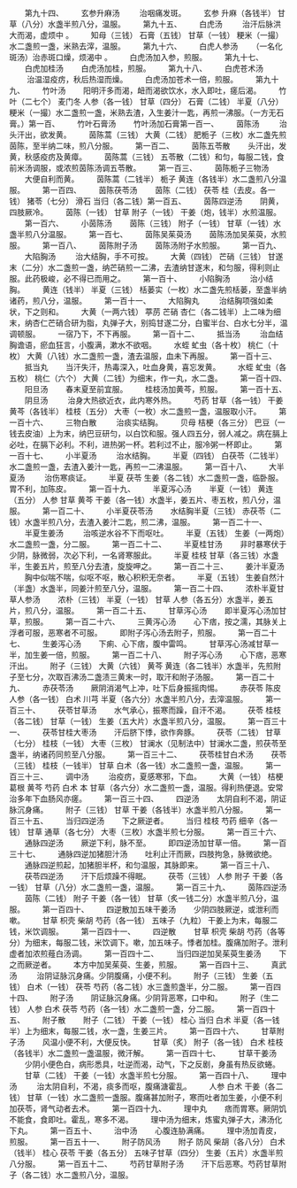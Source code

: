 <!-- { "loadSidebar": true } -->
　　第九十四、
　　玄参升麻汤
　　 治咽痛发斑。
　　玄参 升麻（各钱半） 甘草（八分）水盏半煎八分，温服。
　　第九十五、
　　白虎汤
　　 治汗后脉洪大而渴，虚烦中 。
　　知母（三钱） 石膏（五钱） 甘草（一钱） 粳米（一撮）水二盏煎一盏，米熟去滓，温服。
　　第九十六、
　　白虎人参汤
　　（一名化斑汤）治赤斑口燥，烦渴中 。
　　白虎汤加入参，煎服。
　　第九十七、
　　白虎加桂汤
　　白虎汤加桂，煎服。
　　第九十八、
　　白虎苍术汤
　　 治温湿疫疠，秋后热湿而燥。
　　白虎汤加苍术一倍，煎服。
　　第九十九、
　　竹叶汤
　　阳明汗多而渴，衄而渴欲饮水，水入即吐，瘥后渴。
　　竹叶（二七个） 麦门冬 人参（各一钱） 甘草（四分） 石膏（二钱） 半夏（八分） 粳米（一撮）水二盏煎一盏，米熟去渣，入生姜汁一匙，再煎一沸服。（一方无石膏。）第一百、
　　竹叶石膏汤
　　竹叶汤加石膏第一百一、
　　茵陈汤
　　 治头汗出，欲发黄。
　　茵陈蒿（三钱） 大黄（二钱） 肥栀子（三枚）水二盏先煎茵陈，至半纳二味，煎八分服。
　　第一百二、
　　茵陈五苓散
　　头汗出，发黄，秋感疫疠及黄瘴。
　　茵陈蒿（三钱） 五苓散（二钱）和匀，每服二钱，食前米汤调服，或浓煎茵陈汤调五苓散。
　　第一百三、
　　茵陈栀子三物汤
　　大便自利而黄。
　　茵陈蒿（二钱半） 栀子 黄连（各钱半）水二盏煎八分温服。
　　第一百四、
　　茵陈茯苓汤
　　茵陈（二钱） 茯苓 桂（去皮。各一钱） 猪苓（七分） 滑石 当归（各二钱）第一百五、
　　茵陈四逆汤
　　阴黄，四肢厥冷。
　　茵陈（一钱） 甘草 附子（一钱） 干姜（炮，钱半）水煎温服。
　　第一百六、
　　小茵陈汤
　　茵陈（三钱） 附子（一钱） 甘草（一钱）水盏半煎八分温服。
　　第一百七、
　　茵陈吴茱萸汤
　　茵陈汤加吴茱萸，水煎服。
　　第一百八、
　　茵陈附子汤
　　茵陈汤附子水煎服。
　　第一百九、
　　大陷胸汤
　　 治大结胸，手不可按。
　　大黄（四钱） 芒硝（三钱） 甘遂末（二分）水二盏煎一盏，纳芒硝煎一二沸，去渣纳甘遂末，和匀服，得利则止服。此药极峻，必不得已而用之。
　　第一百十、
　　小陷胸汤
　　 治小结胸。
　　黄连（钱半） 半夏（三钱） 栝蒌实（一枚）水二盏先煎栝蒌，至盏半纳诸药，煎八分，温服。
　　第一百十一、
　　大陷胸丸
　　 治结胸项强如柔 状，下之则和。
　　大黄（一两六钱） 葶苈 芒硝 杏仁（各二钱半）上二味为细末，纳杏仁芒硝合研为脂，丸弹子大，别捣甘遂二分，白蜜半台、白水七分半，温调顿服。
　　一宿乃下，不下再服。
　　第一百十二、
　　抵当汤
　　 治血结胸谵语，瘀血狂言，小腹满，漱水不欲咽。
　　水蛭 虻虫（各十枚） 桃仁（十枚） 大黄（八钱）水二盏煎一盏，渣去温服，血未下再服。
　　第一百十三、
　　抵当丸
　　当汗失汗，热毒深入，吐血身黄，喜忘发黄。
　　水蛭 虻虫（各五枚） 桃仁（六个） 大黄（二钱）为细末，作一丸，水二盏。
　　第一百十四、
　　阳旦汤
　　春末夏至前宜服。
　　桂枝汤加黄芩，煎服。
　　第一百十五、
　　阴旦汤
　　 治身大热欲近衣，此内寒外热。
　　芍药 甘草（各一钱） 干姜 黄芩（各钱半） 桂枝（五分） 大枣（一枚）水二盏煎一盏，温服取小汗。
　　第一百十六、
　　三物白散
　　 治痰实结胸。
　　贝母 桔梗（各三分） 巴豆（一钱去皮油）上为末，纳巴豆研匀，以白饮和服。强人四五分，弱人减之。病在膈上必吐，在膈下必利。不利，进热粥一杯。若利过不止，服冷粥一杯即止。
　　第一百十七、
　　小半夏汤
　　 治水结胸。
　　半夏（四钱） 白茯苓（二钱半）水二盏煎一盏，去渣入姜汁一匙，再煎一二沸温服。
　　第一百十八、
　　大半夏汤
　　 治伤寒痰证。
　　半夏 茯苓 生姜（各二钱）水二盏煎一盏，临卧服。胃不利，加陈皮。
　　第一百十九、
　　半夏泻心汤
　　半夏（一钱） 黄连（五分） 人参 甘草 黄芩 干姜（各一钱）水盏半，姜五片、枣五枚，煎八分，温服。
　　第一百二十、
　　小半夏茯苓汤
　　水结胸半夏（三钱） 赤茯苓（二钱）水盏半煎八分，去渣入姜汁二匙，煎二沸，温服。
　　第一百二十一、
　　半夏生姜汤
　　 治咳逆水谷不下而呕吐。
　　半夏（五钱） 生姜（一两炮）水二盏煎一盏，分二服。
　　第一百二十二、
　　半夏桂甘汤
　　非时暴寒伏于少阴，脉微弱，次必下利，一名肾寒服此。
　　半夏 桂枝 甘草（各三钱）水盏半，生姜五片，煎至八分去渣，旋旋呷之。
　　第一百二十三、
　　姜汁半夏汤
　　胸中似喘不喘，似呕不呕，散心积积无奈者。
　　半夏（五钱） 生姜自然汁（半盏）水盏半，同姜汁煎至八分，温服。
　　第一百二十四、
　　浓朴半夏甘草人参汤
　　浓朴（三钱） 半夏（一钱） 甘草 人参（各五分）水盏半，姜五片，煎八分，温服。
　　第一百二十五、
　　甘草泻心汤
　　即半夏泻心汤加甘草，煎服。
　　第一百二十六、
　　三黄泻心汤
　　心下痞，按之濡，其脉关上浮者可服，恶寒者不可服。
　　即附子泻心汤去附子，煎服。
　　第一百二十七、
　　生姜泻心汤
　　下痢、心下痞，腹中雷鸣。
　　甘草泻心汤减甘草一半，加生姜一倍，煎服。
　　第一百二十八、
　　附子泻心汤
　　心下痞，恶寒汗出。
　　附子（三钱） 大黄（六钱） 黄芩 黄连（各二钱半）水盏半，先煎附子至七分，次取百沸汤二盏渍三黄末一时，取汗和附子汤服。
　　第一百二十九、
　　赤茯苓汤
　　厥阴消渴气上冲，吐下后身振摇肉惕。
　　赤茯苓 陈皮 人参（各一钱） 白术 川芎 半夏（各六分）水盏半煎八分，去滓温服。
　　第一百三十、
　　茯苓甘草汤
　　水气承心，振寒而躁，自汗不渴。
　　茯苓 桂枝（各二钱） 甘草（一钱） 生姜（五大片）水盏半煎八分，温服。
　　第一百三十一、
　　茯苓甘桂大枣汤
　　汗后脐下悸，欲作奔豚。
　　茯苓（二钱） 甘草（七分） 桂枝（一钱） 大枣（三枚） 甘澜水（见制法中）甘澜水二盏，煎茯苓至盏半，纳诸药同煎至八分服。
　　第一百三十二、
　　茯苓桂甘白术汤
　　茯苓（三钱） 桂枝（一钱半） 甘草 白术（各一钱）水二盏煎一盏，温服。
　　第一百三十三、
　　调中汤
　　 治疫疠，夏感寒邪，下血。
　　大黄（一钱） 桔梗 葛根 黄芩 芍药 白术 本 甘草（各六分）水二盏煎一盏，温服。得利热便退。安常治多年下血肠风亦瘥。
　　第一百三十四、
　　四逆汤
　　太阴自利不渴，阴证脉沉身痛。
　　附子（三钱） 甘草 干姜（各钱半）水盏半煎八分服。
　　第一百三十五、
　　当归四逆汤
　　下之厥逆者。
　　当归 桂枝 芍药 细辛（各一钱） 甘草 通草（各七分） 大枣（三枚）水盏半煎七分服。
　　第一百三十六、
　　通脉四逆汤
　　厥逆下利，脉不至。
　　即四逆汤加甘草一倍。
　　第一百三十七、
　　通脉四逆加猪胆汁汤
　　吐利止汗而厥，四肢拘急，脉微欲绝。
　　通脉四逆煎起，加猪胆半杯，和匀温服，其脉即来。
　　第一百三十八、
　　茯苓四逆汤
　　汗下后烦躁不得眠。
　　茯苓（三钱） 人参 附子 干姜（各一钱） 甘草（八分）水二盏煎一盏，温服。
　　第一百三十九、
　　茵陈四逆汤
　　茵陈（二钱） 附子 干姜（各一钱） 甘草（炙一钱二分）水盏半煎八分，温服。
　　第一百四十、
　　四逆散加五味干姜汤
　　少阴四肢厥逆，或泄利而嗽。
　　甘草 枳壳 柴胡 芍药（各一钱） 五味子（九粒） 干姜上为末，每服二钱，米饮调服。
　　第一百四十一、
　　四逆散
　　甘草 枳壳 柴胡 芍药（各等分）为细末，每服二钱，米饮调下。嗽，加五味子。悸者加桂。腹痛加附子。泄利虚者加浓煎薤白汤调。
　　第一百四十二、
　　当归四逆加吴茱萸生姜汤
　　下之而厥逆者。
　　本方中加吴茱萸、生姜，煎服。
　　第一百四十三、
　　真武汤
　　 治阴证脉沉身痛。少阴腹痛，小便不利。
　　附子（三钱） 生姜（五钱） 白术（一钱） 茯苓 芍药（各二钱）水三盏煎盏半，分二服。
　　第一百四十四、
　　附子汤
　　阴证脉沉身痛。少阴背恶寒，口中和。
　　附子（生二钱） 人参 白术 茯苓 芍药（各一钱）水二盏煎一盏，分二服。
　　第一百四十五、
　　附子散
　　附子（二钱） 干姜（一钱） 桂心 当归 白术 半夏（各一钱半）上为细末，每服二钱，水一盏，生姜三片。
　　第一百四十六、
　　甘草附子汤
　　风温小便不利，大便反快。
　　甘草（炙） 附子（各一钱） 白术 桂枝（各钱半）水二盏煎一盏温服，微汗解。
　　第一百四十七、
　　甘草干姜汤
　　少阴小便色白，病形悉具，吐逆而渴，动气，下之反剧，身虽有热反欲蜷。
　　甘草（二钱） 干姜（一钱）水盏半煎七分服。
　　第一百四十八、
　　理中汤
　　 治太阴自利，不渴，痰多而呕，腹痛溏霍乱。
　　人参 白术 干姜（各二钱） 甘草（一钱）水二盏煎一盏服。腹痛甚加附子，寒而吐者加生姜，小便不利加茯苓，肾气动者去术。
　　第一百四十九、
　　理中丸
　　痞而胃寒。厥阴饥不能食，食即吐。霍乱，寒多不渴。
　　理中汤为细末，炼蜜丸弹子大，沸汤化下丸。
　　第一百五十、
　　治中汤
　　心腹连胁满痛。
　　理中汤加青皮，煎服。
　　第一百五十一、
　　附子防风汤
　　附子 防风 柴胡（各八分） 白术（钱半） 桂心 茯苓 干姜（各五分） 五味子甘草（四分） 生姜（五片）水盏半煎八分服。
　　第一百五十二、
　　芍药甘草附子汤
　　汗下后恶寒。芍药甘草附子（各二钱）水二盏煎八分，温服。
